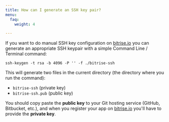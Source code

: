 ```yaml
---
title: How can I generate an SSH key pair?
menu:
  faq:
    weight: 4

---
```

If you want to do manual SSH key configuration on [bitrise.io](https://www.bitrise.io)
you can generate an appropriate SSH keypair with a simple Command Line / Terminal command:

```
ssh-keygen -t rsa -b 4096 -P '' -f ./bitrise-ssh
```

This will generate two files in the current directory (the directory where
you run the command):

- `bitrise-ssh` (private key)
- `bitrise-ssh.pub` (public key)

You should copy paste the __public key__ to your Git hosting service (GitHub, Bitbucket, etc.),
and when you register your app on [bitrise.io](https://www.bitrise.io)
you'll have to provide the __private key__.